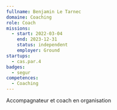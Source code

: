 ```yaml
---
fullname: Benjamin Le Tarnec
domaine: Coaching
role: Coach
missions:
  - start: 2022-03-04
    end: 2023-12-31
    status: independent
    employer: Ground
startups:
  - cas.par.4
badges:
  - segur
competences:
  - Coaching
---
```

Accompagnateur et coach en organisation
